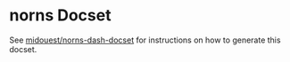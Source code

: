 # norns Docset

See [midouest/norns-dash-docset](https://github.com/midouest/norns-dash-docset) for instructions on how to generate this docset.
